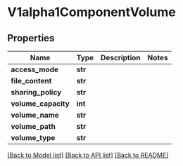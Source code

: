 # V1alpha1ComponentVolume

## Properties
Name | Type | Description | Notes
------------ | ------------- | ------------- | -------------
**access_mode** | **str** |  | 
**file_content** | **str** |  | 
**sharing_policy** | **str** |  | 
**volume_capacity** | **int** |  | 
**volume_name** | **str** |  | 
**volume_path** | **str** |  | 
**volume_type** | **str** |  | 

[[Back to Model list]](../README.md#documentation-for-models) [[Back to API list]](../README.md#documentation-for-api-endpoints) [[Back to README]](../README.md)


